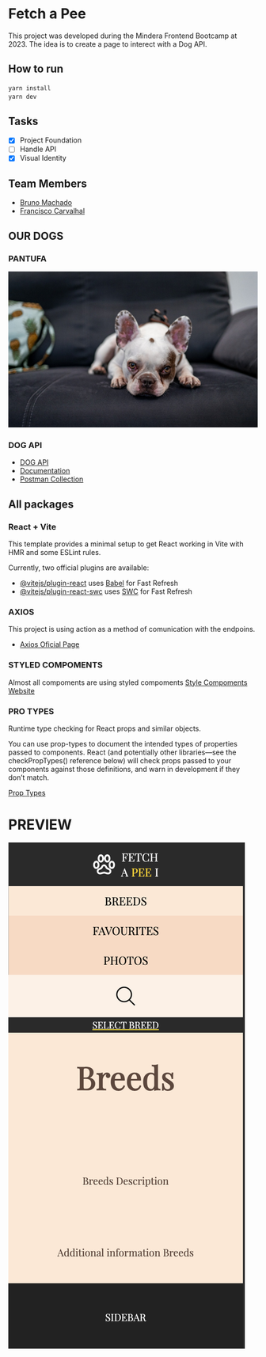 # Fetch a Pee

This project was developed during the Mindera Frontend Bootcamp at 2023.
The idea is to create a page to interect with a Dog API.

## How to run

```bash
yarn install
yarn dev
```

## Tasks

- [x] Project Foundation
- [ ] Handle API
- [x] Visual Identity

## Team Members

- [Bruno Machado](https://github.com/brunomachadors)
- [Francisco Carvalhal](https://github.com/FCarvalhal)

## OUR DOGS

### PANTUFA

![PANTUFA](public/PANTUFA.png)

### DOG API

- [DOG API](https://www.thedogapi.com/)
- [Documentation](https://developers.thedogapi.com/view-account/ylX4blBYT9FaoVd6OhvR?report=8FfZAkNzs)
- [Postman Collection](https://documenter.getpostman.com/view/5578104/2s935hRnak)

## All packages

### React + Vite

This template provides a minimal setup to get React working in Vite with HMR and some ESLint rules.

Currently, two official plugins are available:

- [@vitejs/plugin-react](https://github.com/vitejs/vite-plugin-react/blob/main/packages/plugin-react/README.md) uses [Babel](https://babeljs.io/) for Fast Refresh
- [@vitejs/plugin-react-swc](https://github.com/vitejs/vite-plugin-react-swc) uses [SWC](https://swc.rs/) for Fast Refresh

### AXIOS

This project is using action as a method of comunication with the endpoins.

- [Axios Oficial Page](https://axios-http.com/docs/intro)

### STYLED COMPOMENTS

Almost all compoments are using styled compoments
[Style Compoments Website](https://styled-components.com/)

### PRO TYPES

Runtime type checking for React props and similar objects.

You can use prop-types to document the intended types of properties passed to components. React (and potentially other libraries—see the checkPropTypes() reference below) will check props passed to your components against those definitions, and warn in development if they don’t match.

[Prop Types](https://www.npmjs.com/package/prop-types)

# PREVIEW

![FETCH A PEE I](public/previewMobile.png)
